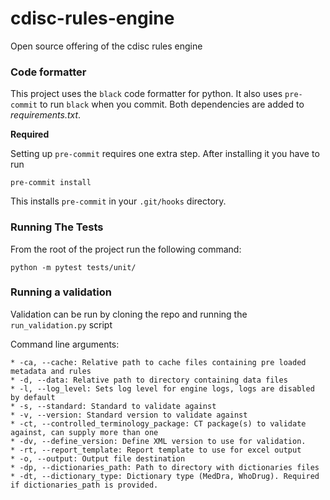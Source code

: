 # cdisc-rules-engine
Open source offering of the cdisc rules engine

### Code formatter
This project uses the `black` code formatter for python.
It also uses `pre-commit` to run `black` when you commit.
Both dependencies are added to *requirements.txt*.

**Required**

Setting up `pre-commit` requires one extra step. After installing it you have to run 

`pre-commit install`

This installs `pre-commit` in your `.git/hooks` directory.

### Running The Tests
From the root of the project run the following command:

`python -m pytest tests/unit/`
### Running a validation

Validation can be run by cloning the repo and running the `run_validation.py` script

Command line arguments:

```
* -ca, --cache: Relative path to cache files containing pre loaded metadata and rules
* -d, --data: Relative path to directory containing data files
* -l, --log_level: Sets log level for engine logs, logs are disabled by default
* -s, --standard: Standard to validate against
* -v, --version: Standard version to validate against
* -ct, --controlled_terminology_package: CT package(s) to validate against, can supply more than one
* -dv, --define_version: Define XML version to use for validation.
* -rt, --report_template: Report template to use for excel output
* -o, --output: Output file destination
* -dp, --dictionaries_path: Path to directory with dictionaries files
* -dt, --dictionary_type: Dictionary type (MedDra, WhoDrug). Required if dictionaries_path is provided.
```
